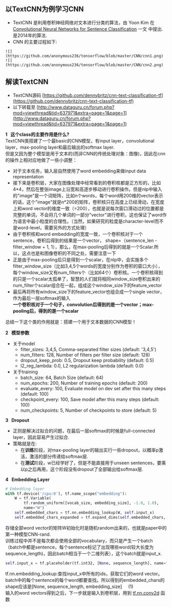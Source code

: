 ## 以TextCNN为例学习CNN
* TextCNN 是利用卷积神经网络对文本进行分类的算法，由 Yoon Kim 在 [Convolutional Neural Networks for Sentence Classification](https://arxiv.org/pdf/1408.5882.pdf) 一文
中提出. 是2014年的算法.<br>
* CNN 的主要过程如下:
```
![](https://github.com/anonymous236/tensorflow/blob/master/CNN/cnn1.png)
![](https://github.com/anonymous236/tensorflow/blob/master/CNN/cnn2.png)
```
## 解读TextCNN
* TextCNN源码 [https://github.com/dennybritz/cnn-text-classification-tf](https://github.com/dennybritz/cnn-text-classification-tf)
* 以下转载至 [http://www.dataguru.cn/forum.php?mod=viewthread&tid=637971&extra=page=1&page=1](http://www.dataguru.cn/forum.php?mod=viewthread&tid=637971&extra=page=1&page=1)

**1&nbsp;&nbsp;&nbsp;这个class的主要作用是什么?**<br>
TextCNN类搭建了一个最basic的CNN模型，有input layer，convolutional layer，max-pooling layer和最后输出的softmax layer.<br>
但是又因为整个模型是用于文本的(而非CNN的传统处理对象：图像)，因此在cnn的操作上相对应地做了一些小调整：
* 对于文本任务，输入层自然使用了word embedding来做input data representation
* 接下来是卷积层，大家在图像处理中经常看到的卷积核都是正方形的，比如4\*4，然后在整张image上沿宽和高逐步移动进行卷积操作。但是nlp中输入的"image"是一个词矩阵，比如n个words，每个word用200维的vector表示的话，这个"image"就是n\*200的矩阵，卷积核只在高度上已经滑动，在宽度上和word vector的维度一致（=200），也就是说每次窗口滑动过的位置都是完整的单词，不会将几个单词的一部分"vector"进行卷积，这也保证了word作为语言中最小粒度的合理性。（当然，如果研究的粒度是character-level而不是word-level，需要另外的方式处理）
* 由于卷积核和word embedding的宽度一致，一个卷积核对于一个sentence，卷积后得到的结果是一个vector， shape=（sentence_len - filter_window + 1, 1），那么，在max-pooling后得到的就是一个Scalar.所以，这点也是和图像卷积的不同之处，需要注意一下
* 正是由于max-pooling后只是得到一个scalar，在nlp中，会实施多个filter_window_size（比如3,4,5个words的宽度分别作为卷积的窗口大小），每个window_size又有num_filters个（比如64个）卷积核。一个卷积核得到的只是一个scalar太孤单了，智慧的人们就将相同window_size卷积出来的num_filter个scalar组合在一起，组成这个window_size下的feature_vector
* 最后再将所有window_size下的feature_vector也组合成一个single vector，作为最后一层softmax的输入<br>
  **一个卷积核对于一个句子，convolution后得到的是一个vector；max-pooling后，得到的是一个scalar**
  
总结一下这个类的作用就是：搭建一个用于文本数据的CNN模型！

**2&nbsp;&nbsp;&nbsp;模型参数**
* 关于model
  * filter_sizes: 3,4,5, Comma-separated filter sizes (default: '3,4,5')
  * num_filters: 128, Number of filters per filter size (default: 128)
  * dropout_keep_prob: 0.5, Dropout keep probability (default: 0.5)
  * l2_reg_lambda: 0.0, L2 regularization lambda (default: 0.0)
* 关于training
  * batch_size: 64, Batch Size (default: 64)
  * num_epochs: 200, Number of training epochs (default: 200)
  * evaluate_every: 100, Evaluate model on dev set after this many steps (default: 100)
  * checkpoint_every: 100, Save model after this many steps (default: 100)
  * num_checkpoints: 5, Number of checkpoints to store (default: 5)
  
**3&nbsp;&nbsp;&nbsp;Dropout**
* 正则是解决过拟合的问题，在最后一层softmax的时候是full-connected layer，因此容易产生过拟合.
* 策略就是在: 
  * 在**训练**阶段，对max-pooling layer的输出实行一些dropout，以概率p激活，激活的部分传递给softmax层.<br>
  * 在**测试**阶段，w已经学好了，但是不能直接用于unseen sentences，要乘以p之后再用，这个阶段没有dropout了全部输出给softmax层.
  
**4&nbsp;&nbsp;&nbsp;Embedding Layer**
```python
# Embedding layer
with tf.device('/cpu:0'), tf.name_scope("embedding"):
    W = tf.Variable(
        tf.random_uniform([vocab_size, embedding_size], -1.0, 1.0),
        name="W")
    self.embedded_chars = tf.nn.embedding_lookup(W, self.input_x)
    self.embedded_chars_expanded = tf.expand_dims(self.embedded_chars, -1)
```
存储全部word vector的矩阵W初始化时是随机random出来的，也就是paper中的第一种模型CNN-rand.<br>
训练过程中并不是每次都会使用全部的vocabulary，而只是产生一个batch（batch中都是sentence，每个sentence标记了出现哪些word(较大长度为sequence_length)，因此batch相当于一个二维列表），这个batch就是input_x.
```python
self.input_x = tf.placeholder(tf.int32, [None, sequence_length], name="input_x")
```
tf.nn.embedding_lookup:查找input_x中所有的ids，获取它们的word vector。batch中的每个sentence的每个word都要查找。所以得到的embedded_chars的shape应该是[None, sequence_length, embedding_size]&nbsp;&nbsp;&nbsp;&nbsp;&nbsp;(1)<br>
输入的word vectors得到之后，下一步就是输入到卷积层，用到 [tf.nn.conv2d](https://blog.csdn.net/mao_xiao_feng/article/details/78004522) 函数

